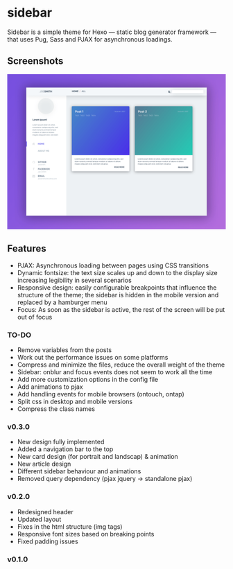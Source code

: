 # sidebar
Sidebar is a simple theme for Hexo — static blog generator framework — that uses Pug, Sass and PJAX for asynchronous loadings.  

## Screenshots

![alt text](https://github.com/jgawrylkowicz/sidebar/blob/master/img/screenshot.png "screenshot")

## Features

* PJAX: Asynchronous loading between pages using CSS transitions
* Dynamic fontsize: the text size scales up and down to the display size increasing legibility in several scenarios
* Responsive design: easily configurable breakpoints that influence the structure of the theme; the sidebar is hidden in the mobile version and replaced by a hamburger menu
* Focus: As soon as the sidebar is active, the rest of the screen will be put out of focus


### TO-DO

* Remove variables from the posts
* Work out the performance issues on some platforms
* Compress and minimize the files, reduce the overall weight of the theme
* Sidebar: onblur and focus events does not seem to work all the time
* Add more customization options in the config file
* Add animations to pjax 
* Add handling events for mobile browsers (ontouch, ontap)
* Split css in desktop and mobile versions
* Compress the class names

### v0.3.0
* New design fully implemented
* Added a navigation bar to the top 
* New card design (for portrait and landscap) & animation
* New article design
* Different sidebar behaviour and animations
* Removed query dependency (pjax jquery -> standalone pjax)

### v0.2.0
* Redesigned header
* Updated layout 
* Fixes in the html structure (img tags)
* Responsive font sizes based on breaking points
* Fixed padding issues 

### v0.1.0

